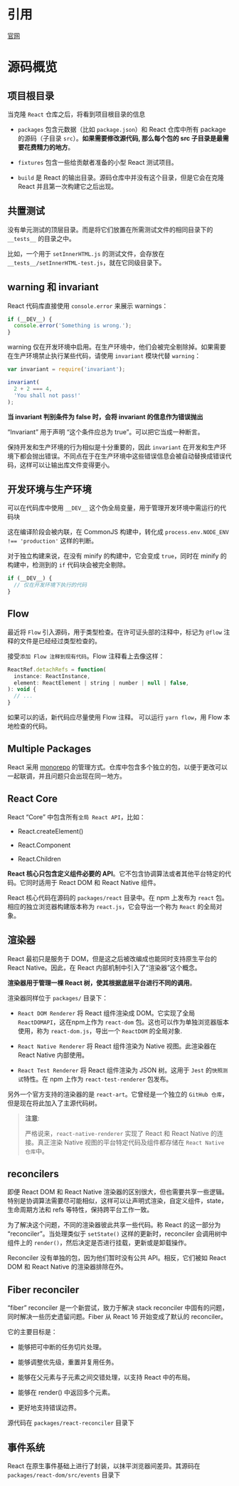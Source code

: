 # 引用

[官网](https://zh-hans.reactjs.org/docs/codebase-overview.html)

#  源码概览

## 项目根目录

当克隆 `React` 仓库之后，将看到项目根目录的信息

* `packages` 包含元数据（比如 `package.json`）和 React 仓库中所有 package 的源码（子目录 `src`）。**如果需要修改源代码, 那么每个包的 src 子目录是最需要花费精力的地方**。

* `fixtures` 包含一些给贡献者准备的小型 React 测试项目。

* `build` 是 React 的输出目录。源码仓库中并没有这个目录，但是它会在克隆 React 并且第一次构建它之后出现。

## 共置测试

没有单元测试的顶层目录。而是将它们放置在所需测试文件的相同目录下的 `__tests__` 的目录之中。

比如，一个用于 `setInnerHTML.js` 的测试文件，会存放在 `__tests__/setInnerHTML-test.js`，就在它同级目录下。

## warning 和 invariant

React 代码库直接使用 `console.error` 来展示 warnings：

```jsx
if (__DEV__) {
  console.error('Something is wrong.');
}
```

warning 仅在开发环境中启用。在生产环境中，他们会被完全剔除掉。如果需要在生产环境禁止执行某些代码，请使用 `invariant` 模块代替 `warning`：

```jsx
var invariant = require('invariant');

invariant(
  2 + 2 === 4,
  'You shall not pass!'
);
```

**当 invariant 判别条件为 false 时，会将 invariant 的信息作为错误抛出**

“Invariant” 用于声明 “这个条件应总为 true”。可以把它当成一种断言。

保持开发和生产环境的行为相似是十分重要的，因此 `invariant` 在开发和生产环境下都会抛出错误。不同点在于在生产环境中这些错误信息会被自动替换成错误代码，这样可以让输出库文件变得更小。

## 开发环境与生产环境

可以在代码库中使用 `__DEV__` 这个伪全局变量，用于管理开发环境中需运行的代码块

这在编译阶段会被内联，在 CommonJS 构建中，转化成 `process.env.NODE_ENV !== 'production'` 这样的判断。

对于独立构建来说，在没有 minify 的构建中，它会变成 `true`，同时在 minify 的构建中，检测到的 `if` 代码块会被完全剔除。

```jsx
if (__DEV__) {
  // 仅在开发环境下执行的代码
}
```

## Flow

最近将 `Flow` 引入源码，用于类型检查。在许可证头部的注释中，标记为 `@flow` 注释的文件是已经经过类型检查的。

接受`添加 Flow 注释到现有代码`。Flow 注释看上去像这样：

```jsx
ReactRef.detachRefs = function(
  instance: ReactInstance,
  element: ReactElement | string | number | null | false,
): void {
  // ...
}
```

如果可以的话，新代码应尽量使用 Flow 注释。 可以运行 `yarn flow`，用 Flow 本地检查的代码。

## Multiple Packages

React 采用 [monorepo](https://danluu.com/monorepo/) 的管理方式。仓库中包含多个独立的包，以便于更改可以一起联调，并且问题只会出现在同一地方。

## React Core

React “Core” 中包含所有`全局 React API`，比如：

* React.createElement()

* React.Component

* React.Children

**React 核心只包含定义组件必要的 API**。它不包含协调算法或者其他平台特定的代码。它同时适用于 React DOM 和 React Native 组件。

React 核心代码在源码的 `packages/react` 目录中。在 npm 上发布为 `react` 包。相应的独立浏览器构建版本称为 `react.js`，它会导出一个称为 `React` 的全局对象。

## 渲染器

React 最初只是服务于 DOM，但是这之后被改编成也能同时支持原生平台的 React Native。因此，在 React 内部机制中引入了“渲染器”这个概念。

**渲染器用于管理一棵 React 树，使其根据底层平台进行不同的调用**。

渲染器同样位于 `packages/` 目录下：

* `React DOM Renderer` 将 React 组件渲染成 DOM。它实现了全局 `ReactDOMAPI`，这在npm上作为 `react-dom` 包。这也可以作为单独浏览器版本使用，称为 `react-dom.js`，导出一个 `ReactDOM` 的全局对象.

* `React Native Renderer` 将 React 组件渲染为 Native 视图。此渲染器在 React Native 内部使用。

* `React Test Renderer` 将 React 组件渲染为 JSON 树。这用于 `Jest` 的`快照测试`特性。在 npm 上作为 `react-test-renderer` 包发布。

另外一个官方支持的渲染器的是 `react-art`。它曾经是一个独立的 `GitHub 仓库`，但是现在将此加入了主源代码树。

> **注意**:
> 
> 严格说来，`react-native-renderer` 实现了 React 和 React Native 的连接。真正渲染 Native 视图的平台特定代码及组件都存储在 `React Native 仓库`中。

## reconcilers

即便 React DOM 和 React Native 渲染器的区别很大，但也需要共享一些逻辑。特别是协调算法需要尽可能相似，这样可以让声明式渲染，自定义组件，state，生命周期方法和 refs 等特性，保持跨平台工作一致。

为了解决这个问题，不同的渲染器彼此共享一些代码。称 React 的这一部分为 “reconciler”。当处理类似于 `setState()` 这样的更新时，reconciler 会调用树中组件上的 `render()`，然后决定是否进行挂载，更新或是卸载操作。

Reconciler 没有单独的包，因为他们暂时没有公共 API。相反，它们被如 React DOM 和 React Native 的渲染器排除在外。

## Fiber reconciler

“fiber” reconciler 是一个新尝试，致力于解决 stack reconciler 中固有的问题，同时解决一些历史遗留问题。Fiber 从 React 16 开始变成了默认的 reconciler。

它的主要目标是：

* 能够把可中断的任务切片处理。

* 能够调整优先级，重置并复用任务。

* 能够在父元素与子元素之间交错处理，以支持 React 中的布局。

* 能够在 render() 中返回多个元素。

* 更好地支持错误边界。

源代码在 `packages/react-reconciler` 目录下

## 事件系统

React 在原生事件基础上进行了封装，以抹平浏览器间差异。其源码在 `packages/react-dom/src/events` 目录下